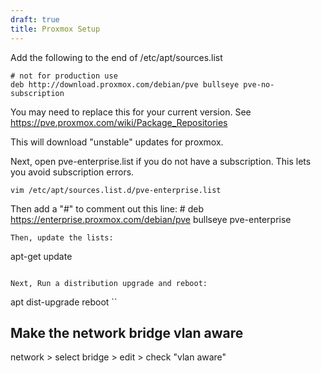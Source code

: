 ```yaml
---
draft: true
title: Proxmox Setup
---
```


Add the following to the end of /etc/apt/sources.list
```
# not for production use
deb http://download.proxmox.com/debian/pve bullseye pve-no-subscription
```
You may need to replace this for your current version. See https://pve.proxmox.com/wiki/Package_Repositories

This will download "unstable" updates for proxmox. 

Next, open pve-enterprise.list if you do not have a subscription. This lets you avoid subscription errors.

```
vim /etc/apt/sources.list.d/pve-enterprise.list
```

Then add a "#" to comment out this line:
\# deb https://enterprise.proxmox.com/debian/pve bullseye pve-enterprise
```
Then, update the lists:
```
apt-get update
```

Next, Run a distribution upgrade and reboot:
```
apt dist-upgrade
reboot
``

## Make the network bridge vlan aware
network > select bridge > edit > check "vlan aware"